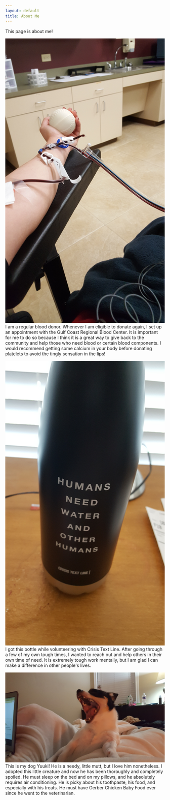 ```yaml
---
layout: default
title: About Me
---
```


This page is about me!

![Here is an image of me donating platelets](20190919_102434.jpg) I am a regular blood donor. Whenever I am eligible to donate again, I set up an appointment with the Gulf Coast Regional Blood Center. It is important for me to do so because I think it is a great way to give back to the community and help those who need blood or certain blood components. I would recommend getting some calcium in your body before donating platelets to avoid the tingly sensation in the lips!

![Here is an image of a water bottle](20190907_082502.jpg) I got this bottle while volunteering with Crisis Text Line. After going through a few of my own tough times, I wanted to reach out and help others in their own time of need. It is extremely tough work mentally, but I am glad I can make a difference in other people's lives.

![Here is a beautiful image of my wonderful companion](20190906_233312.jpg) This is my dog Yuuki! He is a needy, little mutt, but I love him nonetheless. I adopted this little creature and now he has been thoroughly and completely spoiled. He must sleep on the bed and on my pillows, and he absolutely requires air conditioning. He is picky about his toothpaste, his food, and especially with his treats. He must have Gerber Chicken Baby Food ever since he went to the veterinarian. 
